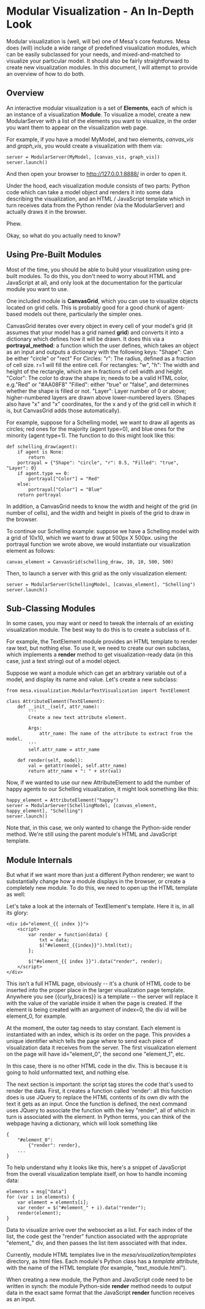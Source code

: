 Modular Visualization - An In-Depth Look
=================================================================

Modular visualization is (well, will be) one of Mesa's core features. Mesa does (will) include a wide range of predefined visualization modules, which can be easily subclassed for your needs, and mixed-and-matched to visualize your particular model. It should also be fairly straightforward to create new visualization modules. In this document, I will attempt to provide an overview of how to do both.

## Overview

An interactive modular visualization is a set of **Elements**, each of which is an instance of a visualization **Module**. To visualize a model, create a new ModularServer with a list of the elements you want to visualize, in the order you want them to appear on the visualization web page. 

For example, if you have a model MyModel, and two elements, *canvas_vis* and *graph_vis*, you would create a visualization with them via:
    
    server = ModularServer(MyModel, [canvas_vis, graph_vis])
    server.launch()

And then open your browser to http://127.0.0.1:8888/ in order to open it.

Under the hood, each visualization module consists of two parts: Python code which can take a model object and renders it into some data describing the visualization, and an HTML / JavaScript template which in turn receives data from the Python render (via the ModularServer) and actually draws it in the browser. 

Phew.

Okay, so what do you actually need to know?

## Using Pre-Built Modules

Most of the time, you should be able to build your visualization using pre-built modules. To do this, you don't need to worry about HTML and JavaScript at all, and only look at the documentation for the particular module you want to use.

One included module is **CanvasGrid**, which you can use to visualize objects located on grid cells. This is probably good for a good chunk of agent-based models out there, particularly the simpler ones. 

CanvasGrid iterates over every object in every cell of your model's grid (it assumes that your model has a grid named **grid**) and converts it into a dictionary which defines how it will be drawn. It does this via a **portrayal_method**: a function which the user defines, which takes an object as an input and outputs a dictionary with the following keys:
    "Shape": Can be either "circle" or "rect"
        For Circles:
            "r": The radius, defined as a fraction of cell size. r=1 will fill the entire cell.
        For rectangles:
            "w", "h": The width and height of the rectangle, which are in fractions of cell width and height.
    "Color": The color to draw the shape in; needs to be a valid HTML color, e.g."Red" or "#AA08F8"
    "Filled": either "true" or "false", and determines whether the shape is filled or not.
    "Layer": Layer number of 0 or above; higher-numbered layers are drawn above lower-numbered layers.
    (Shapes also have "x" and "x" coordinates, for the x and y of the grid cell in which it is, but CanvasGrid adds those automatically).

For example, suppose for a Schelling model, we want to draw all agents as circles; red ones for the majority (agent type=0), and blue ones for the minority (agent type=1). The function to do this might look like this:
     
    def schelling_draw(agent):
        if agent is None:
            return
        portrayal = {"Shape": "circle", "r": 0.5, "Filled": "true", "Layer": 0}
        if agent.type == 0:
            portrayal["Color"] = "Red"
        else:
            portrayal["Color"] = "Blue"
        return portrayal

In addition, a CanvasGrid needs to know the width and height of the grid (in number of cells), and the width and height in pixels of the grid to draw in the browser. 

To continue our Schelling example: suppose we have a Schelling model with a grid of 10x10, which we want to draw at 500px X 500px. using the portrayal function we wrote above, we would instantiate our visualization element as follows:

    canvas_element = CanvasGrid(schelling_draw, 10, 10, 500, 500)

Then, to launch a server with this grid as the only visualization element:

    server = ModularServer(SchellingModel, [canvas_element], "Schelling")
    server.launch()

## Sub-Classing Modules

In some cases, you may want or need to tweak the internals of an existing visualization module. The best way to do this is to create a subclass of it.

For example, the TextElement module provides an HTML template to render raw text, but nothing else. To use it, we need to create our own subclass, which implements a **render** method to get visualization-ready data (in this case, just a text string) out of a model object.

Suppose we want a module which can get an arbitrary variable out of a model, and display its name and value. Let's create a new subclass:

    from mesa.visualization.ModularTextVisualization import TextElement

    class AttributeElement(TextElement):
        def __init__(self, attr_name):
            '''
            Create a new text attribute element.
            
            Args:
                attr_name: The name of the attribute to extract from the model.
            '''
            self.attr_name = attr_name

        def render(self, model): 
            val = getattr(model, self.attr_name)
            return attr_name + ": " + str(val)

Now, if we wanted to use our new AttributeElement to add the number of happy agents to our Schelling visualization, it might look something like this:

    happy_element = AttributeElement("happy")
    server = ModularServer(SchellingModel, [canvas_element, happy_element], "Schelling")
    server.launch()

Note that, in this case, we only wanted to change the Python-side render method. We're still using the parent module's HTML and JavaScript template.

## Module Internals

But what if we want more than just a different Python renderer; we want to substantially change how a module displays in the browser, or create a completely new module. To do this, we need to open up the HTML template as well:

Let's take a look at the internals of TextElement's template. Here it is, in all its glory:

    <div id="element_{{ index }}">
        <script>
            var render = function(data) {
                txt = data;
                $("#element_{{index}}").html(txt);
            };

            $("#element_{{ index }}").data("render", render);
        </script>
    </div>

This isn't a full HTML page, obviously -- it's a chunk of HTML code to be inserted into the proper place in the larger visualization page template. Anywhere you see {{curly_braces}} is a template -- the server will replace it with the value of the variable inside it when the page is created. If the element is being created with an argument of index=0, the div id will be element_0, for example.

At the moment, the outer tag needs to stay constant. Each element is instantiated with an index, which is its order on the page. This provides a unique identifier which tells the page where to send each piece of visualization data it receives from the server. The first visualization element on the page will have id="element_0", the second one "element_1", etc.

In this case, there is no other HTML code in the div. This is because it is going to hold unformatted text, and nothing else. 

The next section is important: the script tag stores the code that's used to render the data. First, it creates a function called 'render': all this function does is use JQuery to replace the HTML contents of its own div with the text it gets as an input. Once the function is defined, the next command uses JQuery to associate the function with the key "render", all of which in turn is associated with the element. In Python terms, you can think of the webpage having a dictionary, which will look something like

    {
        "#element_0": 
            {"render": render},
        ...
    }

To help understand why it looks like this, here's a snippet of JavaScript from the overall visualization template itself, on how to handle incoming data:

    elements = msg["data"]
    for (var i in elements) {
        var element = elements[i];
        var render = $("#element_" + i).data("render");
        render(element);
    }

Data to visualize arrive over the websocket as a list. For each index of the list, the code gest the "render" function associated with the appropriate "element_" div, and then passes the list item associated with that index.

Currently, module HTML templates live in the *mesa/visualization/templates* directory, as html files. Each module's Python class has a *template* attribute, with the name of the HTML template (for example, "text_module.html"). 

When creating a new module, the Python and JavaScript code need to be written in synch: the module Python-side **render** method needs to output data in the exact same format that the JavaScript **render** function receives as an input.



